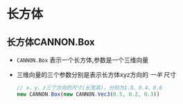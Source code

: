 # 长方体

## 长方体CANNON.Box

+ `CANNON.Box` 表示一个长方体,参数是一个三维向量
+ 三维向量的三个参数分别是表示长方体xyz方向的 *一半* 尺寸

  ```js
  // x、y、z三个方向的尺寸(长宽高)，分别为1.0、0.4、0.6
  new CANNON.Box(new CANNON.Vec3(0.5, 0.2, 0.3))
  ```
